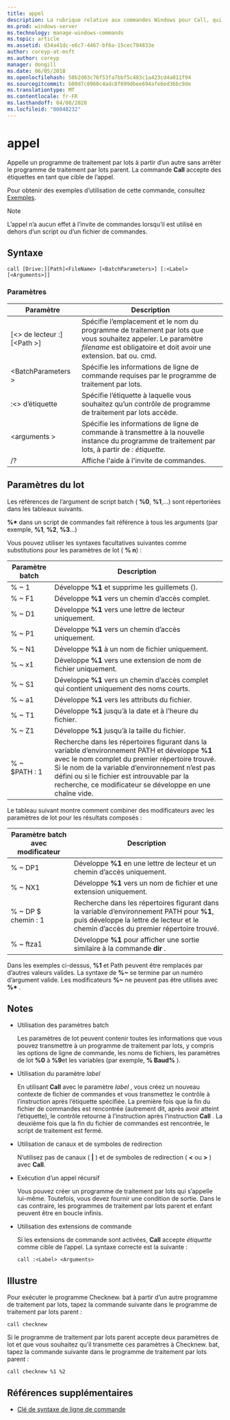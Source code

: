 ```yaml
---
title: appel
description: La rubrique relative aux commandes Windows pour Call, qui appelle un programme de traitement par lots à partir d’un autre sans arrêter le programme de traitement par lots parent.
ms.prod: windows-server
ms.technology: manage-windows-commands
ms.topic: article
ms.assetid: d34a41dc-e6c7-4467-bf6a-15cec704833e
author: coreyp-at-msft
ms.author: coreyp
manager: dongill
ms.date: 06/05/2018
ms.openlocfilehash: 58b2d03c76f53fa7bbf5c483c1a423cd4a011f94
ms.sourcegitcommit: b00d7c8968c4adc8f699dbee694afe6ed36bc9de
ms.translationtype: MT
ms.contentlocale: fr-FR
ms.lasthandoff: 04/08/2020
ms.locfileid: "80848232"
---
```

# <a name="call"></a>appel

Appelle un programme de traitement par lots à partir d’un autre sans arrêter le programme de traitement par lots parent. La commande **Call** accepte des étiquettes en tant que cible de l’appel.

Pour obtenir des exemples d’utilisation de cette commande, consultez [Exemples](#BKMK_examples).

> [!NOTE]
> L’appel n’a aucun effet à l’invite de commandes lorsqu’il est utilisé en dehors d’un script ou d’un fichier de commandes.

## <a name="syntax"></a>Syntaxe

```
call [Drive:][Path]<FileName> [<BatchParameters>] [:<Label> [<Arguments>]]
```

### <a name="parameters"></a>Paramètres

|           Paramètre           |                                                                         Description                                                                          |
|-------------------------------|--------------------------------------------------------------------------------------------------------------------------------------------------------------|
| [\<> de lecteur :] [\<Path >]<FileName> | Spécifie l’emplacement et le nom du programme de traitement par lots que vous souhaitez appeler. Le paramètre *filename* est obligatoire et doit avoir une extension. bat ou. cmd. |
|      \<BatchParameters >       |                                            Spécifie les informations de ligne de commande requises par le programme de traitement par lots.                                             |
|           :\<> d’étiquette           |                                            Spécifie l’étiquette à laquelle vous souhaitez qu’un contrôle de programme de traitement par lots accède.                                             |
|         \<arguments >          |                     Spécifie les informations de ligne de commande à transmettre à la nouvelle instance du programme de traitement par lots, à partir de *: étiquette.*                     |
|              /?               |                                                             Affiche l'aide à l'invite de commandes.                                                             |

## <a name="batch-parameters"></a>Paramètres du lot

Les références de l’argument de script batch ( **%0**, **%1**,...) sont répertoriées dans les tableaux suivants.

**%\*** dans un script de commandes fait référence à tous les arguments (par exemple, **%1**, **%2**, **%3**...)

Vous pouvez utiliser les syntaxes facultatives suivantes comme substitutions pour les paramètres de lot ( **% n**) :

|Paramètre batch|Description|
|---------------|-----------|
|% ~ 1|Développe **%1** et supprime les guillemets ().|
|% ~ F1|Développe **%1** vers un chemin d’accès complet.|
|% ~ D1|Développe **%1** vers une lettre de lecteur uniquement.|
|% ~ P1|Développe **%1** vers un chemin d’accès uniquement.|
|% ~ N1|Développe **%1** à un nom de fichier uniquement.|
|% ~ x1|Développe **%1** vers une extension de nom de fichier uniquement.|
|% ~ S1|Développe **%1** vers un chemin d’accès complet qui contient uniquement des noms courts.|
|% ~ a1|Développe **%1** vers les attributs du fichier.|
|% ~ T1|Développe **%1** jusqu’à la date et à l’heure du fichier.|
|% ~ Z1|Développe **%1** jusqu’à la taille du fichier.|
|% ~ $PATH : 1|Recherche dans les répertoires figurant dans la variable d’environnement PATH et développe **%1** avec le nom complet du premier répertoire trouvé. Si le nom de la variable d’environnement n’est pas défini ou si le fichier est introuvable par la recherche, ce modificateur se développe en une chaîne vide.|

Le tableau suivant montre comment combiner des modificateurs avec les paramètres de lot pour les résultats composés :

|Paramètre batch avec modificateur|Description|
|-----------------------------|-----------|
|% ~ DP1|Développe **%1** en une lettre de lecteur et un chemin d’accès uniquement.|
|% ~ NX1|Développe **%1** vers un nom de fichier et une extension uniquement.|
|% ~ DP $ chemin : 1|Recherche dans les répertoires figurant dans la variable d’environnement PATH pour **%1**, puis développe la lettre de lecteur et le chemin d’accès du premier répertoire trouvé.|
|% ~ ftza1|Développe **%1** pour afficher une sortie similaire à la commande **dir** .|

Dans les exemples ci-dessus, **%1** et Path peuvent être remplacés par d’autres valeurs valides. La syntaxe de <strong>%~</strong> se termine par un numéro d’argument valide. Les modificateurs <strong>%~</strong> ne peuvent pas être utilisés avec **%\*** .

## <a name="remarks"></a>Notes

-   Utilisation des paramètres batch

    Les paramètres de lot peuvent contenir toutes les informations que vous pouvez transmettre à un programme de traitement par lots, y compris les options de ligne de commande, les noms de fichiers, les paramètres de lot **%0** à **%9**et les variables (par exemple, **% Baud%** ).
-   Utilisation du paramètre *label*

    En utilisant **Call** avec le paramètre *label* , vous créez un nouveau contexte de fichier de commandes et vous transmettez le contrôle à l’instruction après l’étiquette spécifiée. La première fois que la fin du fichier de commandes est rencontrée (autrement dit, après avoir atteint l’étiquette), le contrôle retourne à l’instruction après l’instruction **Call** . La deuxième fois que la fin du fichier de commandes est rencontrée, le script de traitement est fermé.
-   Utilisation de canaux et de symboles de redirection

    N’utilisez pas de canaux ( **|** ) et de symboles de redirection ( **<** ou **>** ) avec **Call**.
-   Exécution d’un appel récursif

    Vous pouvez créer un programme de traitement par lots qui s’appelle lui-même. Toutefois, vous devez fournir une condition de sortie. Dans le cas contraire, les programmes de traitement par lots parent et enfant peuvent être en boucle infinis.
-   Utilisation des extensions de commande

    Si les extensions de commande sont activées, **Call** accepte *étiquette* comme cible de l’appel. La syntaxe correcte est la suivante :

    `call :<Label> <Arguments>`

## <a name="examples"></a><a name=BKMK_examples></a>Illustre

Pour exécuter le programme Checknew. bat à partir d’un autre programme de traitement par lots, tapez la commande suivante dans le programme de traitement par lots parent :
```
call checknew
```
Si le programme de traitement par lots parent accepte deux paramètres de lot et que vous souhaitez qu’il transmette ces paramètres à Checknew. bat, tapez la commande suivante dans le programme de traitement par lots parent :
```
call checknew %1 %2
```

## <a name="additional-references"></a>Références supplémentaires

- [Clé de syntaxe de ligne de commande](command-line-syntax-key.md)
